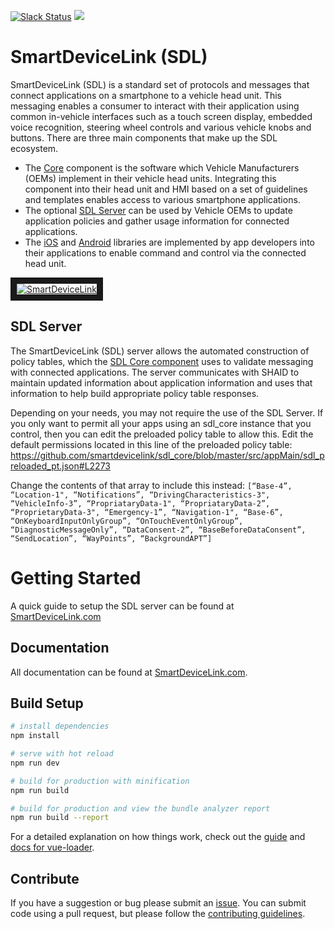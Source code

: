 [![Slack Status](http://sdlslack.herokuapp.com/badge.svg)](http://slack.smartdevicelink.org) <a href="https://david-dm.org/smartdevicelink/sdl_server" target="_blank"><img src="https://david-dm.org/smartdevicelink/sdl_server.svg"></a>
# SmartDeviceLink (SDL)

SmartDeviceLink (SDL) is a standard set of protocols and messages that connect applications on a smartphone to a vehicle head unit. This messaging enables a consumer to interact with their application using common in-vehicle interfaces such as a touch screen display, embedded voice recognition, steering wheel controls and various vehicle knobs and buttons. There are three main components that make up the SDL ecosystem.

  * The [Core](https://github.com/smartdevicelink/sdl_core) component is the software which Vehicle Manufacturers (OEMs)  implement in their vehicle head units. Integrating this component into their head unit and HMI based on a set of guidelines and templates enables access to various smartphone applications.
  * The optional [SDL Server](https://github.com/smartdevicelink/sdl_server) can be used by Vehicle OEMs to update application policies and gather usage information for connected applications.
  * The [iOS](https://github.com/smartdevicelink/sdl_ios) and [Android](https://github.com/smartdevicelink/sdl_android) libraries are implemented by app developers into their applications to enable command and control via the connected head unit.

<a href="http://www.youtube.com/watch?feature=player_embedded&v=AzdQdSCS24M" target="_blank"><img src="http://i.imgur.com/nm8UujD.png?1" alt="SmartDeviceLink" border="10" /></a>

## SDL Server
The SmartDeviceLink (SDL) server allows the automated construction of policy tables, which the [SDL Core component](https://github.com/smartdevicelink/sdl_core) uses to validate messaging with connected applications. The server communicates with SHAID to maintain updated information about application information and uses that information to help build appropriate policy table responses.

Depending on your needs, you may not require the use of the SDL Server. If you only want to permit all your apps using an sdl_core instance that you control, then you can edit the preloaded policy table to allow this. Edit the default permissions located in this line of the preloaded policy table: https://github.com/smartdevicelink/sdl_core/blob/master/src/appMain/sdl_preloaded_pt.json#L2273

Change the contents of that array to include this instead: 
`
[“Base-4”, “Location-1", “Notifications”, “DrivingCharacteristics-3", “VehicleInfo-3”, “PropriataryData-1", “PropriataryData-2”, “ProprietaryData-3", “Emergency-1”, “Navigation-1", “Base-6”, “OnKeyboardInputOnlyGroup”, “OnTouchEventOnlyGroup”, “DiagnosticMessageOnly”, “DataConsent-2”, “BaseBeforeDataConsent”, “SendLocation”, “WayPoints”, “BackgroundAPT”]
`

# Getting Started
A quick guide to setup the SDL server can be found at <a href="https://smartdevicelink.com/en/docs/sdl-server/master/getting-started/installation/" target="_blank">SmartDeviceLink.com</a>

## Documentation
All documentation can be found at <a href="https://smartdevicelink.com/docs/sdl-server/master/overview/" target="_blank">SmartDeviceLink.com</a>.

## Build Setup

``` bash
# install dependencies
npm install

# serve with hot reload
npm run dev

# build for production with minification
npm run build

# build for production and view the bundle analyzer report
npm run build --report
```

For a detailed explanation on how things work, check out the [guide](http://vuejs-templates.github.io/webpack/) and [docs for vue-loader](http://vuejs.github.io/vue-loader).

## Contribute
If you have a suggestion or bug please submit an <a href="https://github.com/smartdevicelink/sdl_server/issues/new" target="_blank">issue</a>.  You can submit code using a pull request, but please follow the <a href="https://github.com/smartdevicelink/sdl_server/blob/master/CONTRIBUTING.md" target="_blank">contributing guidelines</a>.
